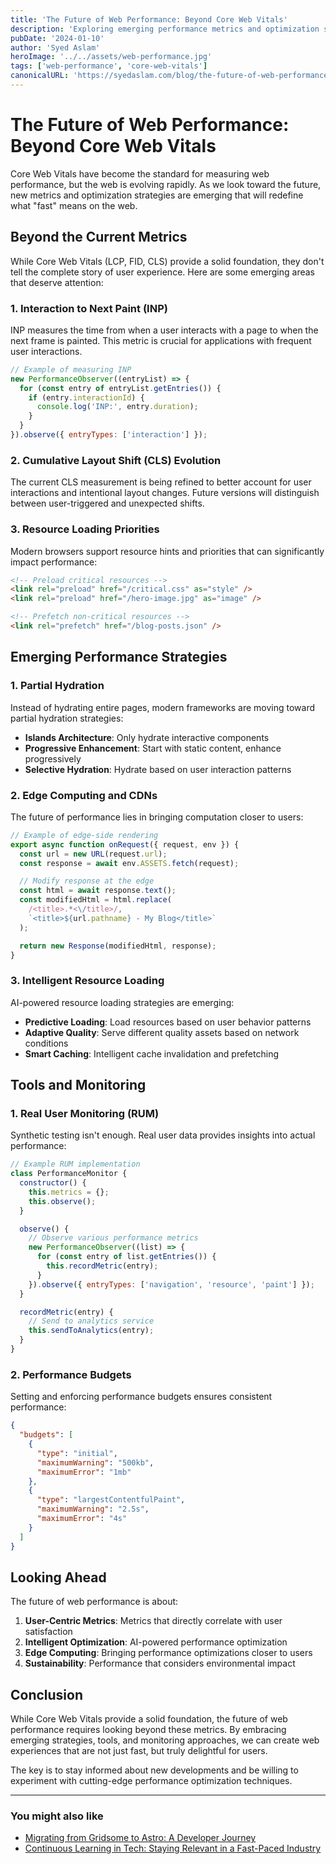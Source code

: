 ```yaml
---
title: 'The Future of Web Performance: Beyond Core Web Vitals'
description: 'Exploring emerging performance metrics and optimization strategies that will shape the next generation of web applications.'
pubDate: '2024-01-10'
author: 'Syed Aslam'
heroImage: '../../assets/web-performance.jpg'
tags: ['web-performance', 'core-web-vitals']
canonicalURL: 'https://syedaslam.com/blog/the-future-of-web-performance-beyond-core-web-vitals/'
---
```


# The Future of Web Performance: Beyond Core Web Vitals

Core Web Vitals have become the standard for measuring web performance, but the web is evolving rapidly. As we look toward the future, new metrics and optimization strategies are emerging that will redefine what "fast" means on the web.

## Beyond the Current Metrics

While Core Web Vitals (LCP, FID, CLS) provide a solid foundation, they don't tell the complete story of user experience. Here are some emerging areas that deserve attention:

### 1. Interaction to Next Paint (INP)

INP measures the time from when a user interacts with a page to when the next frame is painted. This metric is crucial for applications with frequent user interactions.

```javascript
// Example of measuring INP
new PerformanceObserver((entryList) => {
  for (const entry of entryList.getEntries()) {
    if (entry.interactionId) {
      console.log('INP:', entry.duration);
    }
  }
}).observe({ entryTypes: ['interaction'] });
```

### 2. Cumulative Layout Shift (CLS) Evolution

The current CLS measurement is being refined to better account for user interactions and intentional layout changes. Future versions will distinguish between user-triggered and unexpected shifts.

### 3. Resource Loading Priorities

Modern browsers support resource hints and priorities that can significantly impact performance:

```html
<!-- Preload critical resources -->
<link rel="preload" href="/critical.css" as="style" />
<link rel="preload" href="/hero-image.jpg" as="image" />

<!-- Prefetch non-critical resources -->
<link rel="prefetch" href="/blog-posts.json" />
```

## Emerging Performance Strategies

### 1. Partial Hydration

Instead of hydrating entire pages, modern frameworks are moving toward partial hydration strategies:

- **Islands Architecture**: Only hydrate interactive components
- **Progressive Enhancement**: Start with static content, enhance progressively
- **Selective Hydration**: Hydrate based on user interaction patterns

### 2. Edge Computing and CDNs

The future of performance lies in bringing computation closer to users:

```javascript
// Example of edge-side rendering
export async function onRequest({ request, env }) {
  const url = new URL(request.url);
  const response = await env.ASSETS.fetch(request);

  // Modify response at the edge
  const html = await response.text();
  const modifiedHtml = html.replace(
    /<title>.*<\/title>/,
    `<title>${url.pathname} - My Blog</title>`
  );

  return new Response(modifiedHtml, response);
}
```

### 3. Intelligent Resource Loading

AI-powered resource loading strategies are emerging:

- **Predictive Loading**: Load resources based on user behavior patterns
- **Adaptive Quality**: Serve different quality assets based on network conditions
- **Smart Caching**: Intelligent cache invalidation and prefetching

## Tools and Monitoring

### 1. Real User Monitoring (RUM)

Synthetic testing isn't enough. Real user data provides insights into actual performance:

```javascript
// Example RUM implementation
class PerformanceMonitor {
  constructor() {
    this.metrics = {};
    this.observe();
  }

  observe() {
    // Observe various performance metrics
    new PerformanceObserver((list) => {
      for (const entry of list.getEntries()) {
        this.recordMetric(entry);
      }
    }).observe({ entryTypes: ['navigation', 'resource', 'paint'] });
  }

  recordMetric(entry) {
    // Send to analytics service
    this.sendToAnalytics(entry);
  }
}
```

### 2. Performance Budgets

Setting and enforcing performance budgets ensures consistent performance:

```json
{
  "budgets": [
    {
      "type": "initial",
      "maximumWarning": "500kb",
      "maximumError": "1mb"
    },
    {
      "type": "largestContentfulPaint",
      "maximumWarning": "2.5s",
      "maximumError": "4s"
    }
  ]
}
```

## Looking Ahead

The future of web performance is about:

1. **User-Centric Metrics**: Metrics that directly correlate with user satisfaction
2. **Intelligent Optimization**: AI-powered performance optimization
3. **Edge Computing**: Bringing performance optimizations closer to users
4. **Sustainability**: Performance that considers environmental impact

## Conclusion

While Core Web Vitals provide a solid foundation, the future of web performance requires looking beyond these metrics. By embracing emerging strategies, tools, and monitoring approaches, we can create web experiences that are not just fast, but truly delightful for users.

The key is to stay informed about new developments and be willing to experiment with cutting-edge performance optimization techniques.

---

### You might also like

- [Migrating from Gridsome to Astro: A Developer Journey](/blog/migrating-from-gridsome-to-astro-a-developer-journey)
- [Continuous Learning in Tech: Staying Relevant in a Fast-Paced Industry](/blog/continuous-learning-in-tech-staying-relevant-in-a-fast-paced-industry)
